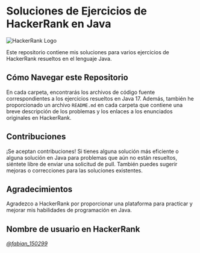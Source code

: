 # Soluciones de Ejercicios de HackerRank en Java

![HackerRank Logo](https://hrcdn.net/fcore/assets/work/header/hackerrank_logo-21e2867566.svg)

Este repositorio contiene mis soluciones para varios ejercicios de HackerRank resueltos en el lenguaje Java.

## Cómo Navegar este Repositorio

En cada carpeta, encontrarás los archivos de código fuente correspondientes a los ejercicios resueltos en Java 17. Además, también he proporcionado un archivo `README.md` en cada carpeta que contiene una breve descripción de los problemas y los enlaces a los enunciados originales en HackerRank.

## Contribuciones

¡Se aceptan contribuciones! Si tienes alguna solución más eficiente o alguna solución en Java para problemas que aún no están resueltos, siéntete libre de enviar una solicitud de pull. También puedes sugerir mejoras o correcciones para las soluciones existentes.

## Agradecimientos

Agradezco a HackerRank por proporcionar una plataforma para practicar y mejorar mis habilidades de programación en Java.

## Nombre de usuario en HackerRank

[*@fabian_150299*](https://www.hackerrank.com/fabian_150299?hr_r=1)
